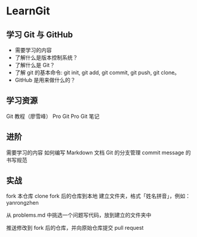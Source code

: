 # LearnGit

## 学习 Git 与 GitHub
- 需要学习的内容
- 了解什么是版本控制系统？
- 了解什么是 Git？
- 了解 git 的基本命令: git init, git add, git commit, git push, git clone。
- GitHub 是用来做什么的？
## 学习资源
Git 教程（廖雪峰）
Pro Git
Pro Git 笔记
## 进阶
需要学习的内容
如何编写 Markdown 文档
Git 的分支管理
commit message 的书写规范
## 实战
fork 本仓库
clone fork 后的仓库到本地
建立文件夹，格式「姓名拼音」，例如：yanrongzhen

从 problems.md 中挑选一个问题写代码，放到建立的文件夹中

推送修改到 fork 后的仓库，并向原始仓库提交 pull request

